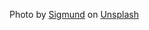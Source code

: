 Photo by <a href="https://unsplash.com/@sigmund?utm_source=unsplash&utm_medium=referral&utm_content=creditCopyText">Sigmund</a> on <a href="https://unsplash.com/s/photos/professional?utm_source=unsplash&utm_medium=referral&utm_content=creditCopyText">Unsplash</a>

